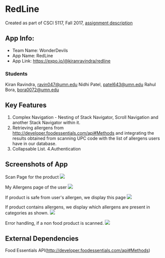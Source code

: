 
# RedLine

Created as part of CSCI 5117, Fall 2017, 
[assignment description](https://docs.google.com/document/d/1lYgnikooJgHZmLtAzKe1yTFgR7Czz9MGSXuQzl-s3R0)

## App Info:

* Team Name: WonderDevils
* App Name: RedLine
* App Link: https://expo.io/@kiranravindra/redline 




### Students

Kiran Ravindra, ravin047@umn.edu
Nidhi Patel, patel643@umn.edu
Rahul Bora, bora0072@umn.edu

## Key Features
1. Complex Navigation - Nesting of Stack Navigator, Scroll Navigation and another Stack Navigator within it. 
2. Retrieving allergens from http://developer.foodessentials.com/api#Methods and integrating the results obtained from scanning UPC code with the list of allergens users have in our database. 
3. Collapsable List.
4.Authentication


## Screenshots of App

Scan Page for the product
![](https://github.com/umn-5117-f17/module-4-group-assignment-wonderdevils/blob/master/mobile/archive/scan.PNG)

My Allergens page of the user
![](https://github.com/umn-5117-f17/module-4-group-assignment-wonderdevils/blob/master/mobile/archive/allergens.PNG)

If product is safe from user's allergen, we display this page
![](https://github.com/umn-5117-f17/module-4-group-assignment-wonderdevils/blob/master/mobile/archive/scansafe.PNG)

If product contains allergens, we display which allergens are present in categories as shown.
![](https://github.com/umn-5117-f17/module-4-group-assignment-wonderdevils/blob/master/mobile/archive/scandanger.PNG)

Error handling, if a non food product is scanned.
![](https://github.com/umn-5117-f17/module-4-group-assignment-wonderdevils/blob/master/mobile/archive/Scan_nonfood_product.jpeg)





## External Dependencies
Food Essentials API(http://developer.foodessentials.com/api#Methods)



